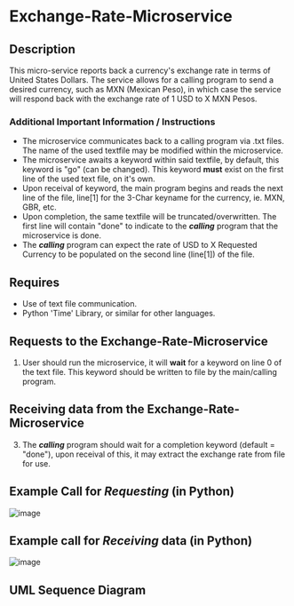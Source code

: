 # Exchange-Rate-Microservice
## Description
This micro-service reports back a currency's exchange rate in terms of United States Dollars. The service allows for a calling program to send a desired currency, such as MXN (Mexican Peso), in which case the service will respond back with the exchange rate of 1 USD to X MXN Pesos. 
### Additional Important Information / Instructions
- The microservice communicates back to a calling program via .txt files. The name of the used textfile may be modified within the microservice.
- The microservice awaits a keyword within said textfile, by default, this keyword is "go" (can be changed). This keyword **must** exist on the first line of the used text file, on it's own. 
- Upon receival of keyword, the main program begins and reads the next line of the file, line[1] for the 3-Char keyname for the currency, ie. MXN, GBR, etc.
- Upon completion, the same textfile will be truncated/overwritten. The first line will contain "done" to indicate to the ***calling*** program that the microservice is done.
- The ***calling*** program can expect the rate of USD to X Requested Currency to be populated on the second line (line[1]) of the file. 
## Requires
- Use of text file communication.
- Python 'Time' Library, or similar for other languages. 
## Requests to the Exchange-Rate-Microservice
  1. User should run the microservice, it will **wait** for a keyword on line 0 of the text file. This keyword should be written to file by the main/calling program.
## Receiving data from the Exchange-Rate-Microservice 
  3. The ***calling*** program should wait for a completion keyword (default = "done"), upon receival of this, it may extract the exchange rate from file for use.
## Example Call for ***Requesting*** (in Python)

  ![image](https://github.com/user-attachments/assets/14093f38-abe2-4542-8194-9cfde794ce11)

## Example call for ***Receiving*** data (in Python)

  ![image](https://github.com/user-attachments/assets/464677c0-468e-4da4-bfb9-70f775dfdf04)

## UML Sequence Diagram

  
